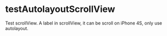 # testAutolayoutScrollView
Test scrollView. A label in scrollView, it can be scroll on iPhone 4S, only use autolayout.
